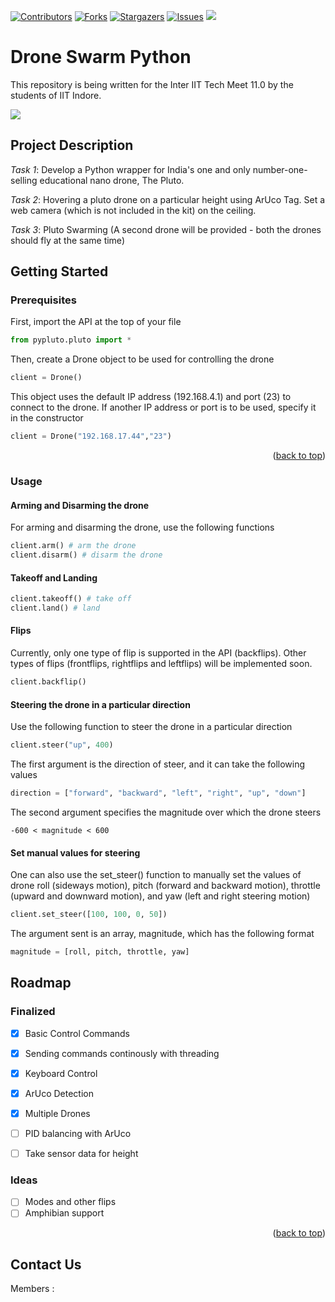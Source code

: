 <div id="top"></div>

[![Contributors][contributors-shield]][contributors-url]
[![Forks][forks-shield]][forks-url]
[![Stargazers][stars-shield]][stars-url]
[![Issues][issues-shield]][issues-url]
[![](https://img.shields.io/github/issues-pr-raw/DaemonLab/Drone-Swarm?color=important&style=for-the-badge)](https://github.com/DaemonLab/Drone-Swarm/pulls)

# Drone Swarm Python
This repository is being written for the Inter IIT Tech Meet 11.0 by the students of IIT Indore.

[![](https://img.shields.io/badge/License-GPLv3-blue.svg)]()

<!-- TABLE OF CONTENTS (ADD ONCE SUBTOPICS START COMING TOGETHER)-->


<!-- PROJECT DESCRIPTION -->

## Project Description 

*Task 1*: Develop a Python wrapper for India's one and only number-one-selling educational nano drone, The Pluto.

*Task 2*: Hovering a pluto drone on a particular height using ArUco Tag. Set a web camera (which is not included in the kit) on the ceiling.

*Task 3*: Pluto Swarming (A second drone will be provided - both the drones should fly at the same time)

## Getting Started

### Prerequisites

<!-- *Put setup instructions here.* -->

First, import the API at the top of your file
```python
from pypluto.pluto import *
```
Then, create a Drone object to be used for controlling the drone
```python
client = Drone()
```
This object uses the default IP address (192.168.4.1) and port (23) to connect to the drone. If another IP address or port is to be used, specify it in the constructor
```python
client = Drone("192.168.17.44","23")
```

<p align="right">(<a href="#top">back to top</a>)</p>

### Usage
<!-- *Explain API cmds here.... might need a more detailed version like (make another section for structure)* -->

#### Arming and Disarming the drone

For arming and disarming the drone, use the following functions
```python
client.arm() # arm the drone
client.disarm() # disarm the drone
```

#### Takeoff and Landing

```python
client.takeoff() # take off
client.land() # land
```

#### Flips

Currently, only one type of flip is supported in the API (backflips). Other types of flips (frontflips, rightflips and leftflips) will be implemented soon.
```python
client.backflip()
```

#### Steering the drone in a particular direction
Use the following function to steer the drone in a particular direction
```python
client.steer("up", 400)
```
The first argument is the direction of steer, and it can take the following values
```python
direction = ["forward", "backward", "left", "right", "up", "down"]
```
The second argument specifies the magnitude over which the drone steers
```
-600 < magnitude < 600
```

#### Set manual values for steering
One can also use the set_steer() function to manually set the values of drone roll (sideways motion), pitch (forward and backward motion), throttle (upward and downward motion), and yaw (left and right steering motion)

```python
client.set_steer([100, 100, 0, 50])
```

The argument sent is an array, magnitude, which has the following format
```python
magnitude = [roll, pitch, throttle, yaw]
```

<!-- NOTE: These explanationa have been set according to my understanding of the drone code -->
<!-- Feel free to modify them if inaccurate -->

## Roadmap

### Finalized
- [x] Basic Control Commands
- [x] Sending commands continously with threading
- [x] Keyboard Control
- [x] ArUco Detection
- [x] Multiple Drones
- [ ] PID balancing with ArUco
- [ ] Take sensor data for height


<div id="ideas"></div>

### Ideas

- [ ] Modes and other flips
- [ ] Amphibian support

<p align="right">(<a href="#top">back to top</a>)</p>

## Contact Us

Members :  

[contributors-shield]: https://img.shields.io/github/contributors/DaemonLab/Drone-Swarm?color=informational&style=for-the-badge
[contributors-url]: https://github.com/DaemonLab/Drone-Swarm/graphs/contributors
[forks-shield]: https://img.shields.io/github/forks/DaemonLab/Drone-Swarm?color=blueviolet&style=for-the-badge
[forks-url]: https://github.com/DaemonLab/Drone-Swarm/fork
[stars-shield]: https://img.shields.io/github/stars/DaemonLab/Drone-Swarm?color=yellow&style=for-the-badge
[stars-url]: https://github.com/DaemonLab/Drone-Swarm/stargazers
[issues-shield]: https://img.shields.io/github/issues-raw/DaemonLab/Drone-Swarm?color=%23FF0000&style=for-the-badge
[issues-url]: https://github.com/DaemonLab/Drone-Swarm/issues
